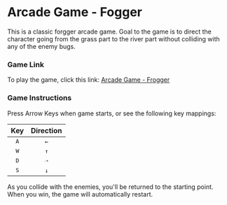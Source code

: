 # Arcade Game - Fogger

This is a classic forgger arcade game. Goal to the game is to direct the character going from the grass part to the river part without colliding with any of the enemy bugs.

### Game Link 

To play the game, click this link: [Arcade Game - Frogger](https://zhichl.github.io/arcade-game-frogger/)

### Game Instructions

Press Arrow Keys when game starts, or see the following key mappings:

|     Key      | Direction |
| :----------: | :-------: |
| <kbd>A</kbd> |    `←`    |
| <kbd>W</kbd> |    `↑`    |
| <kbd>D</kbd> |    `➝`    |
| <kbd>S</kbd> |    `↓`    |

As you collide with the enemies, you'll be returned to the starting point. When you win, the game will automatically restart.